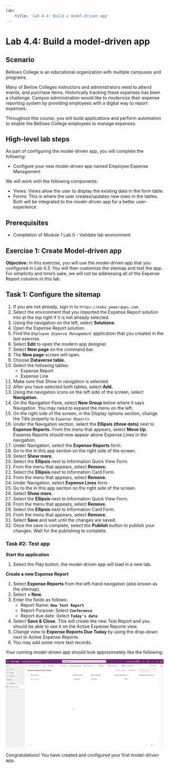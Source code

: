 ```yaml
---
lab:
    title: 'Lab 4.4: Build a model-driven app'
---
```


# Lab 4.4: Build a model-driven app

## Scenario
Bellows College is an educational organization with multiple campuses and programs.

Many of Bellow Colleges instructors and administrators need to attend events, and purchase items. Historically tracking these expenses has been a challenge.
Campus administration would like to modernize their expense reporting system by providing employees with a digital way to report expenses.

Throughout this course, you will build applications and perform automation to enable the Bellows College employees to manage expenses.

## High-level lab steps
As part of configuring the model-driven app, you will complete the following:
- Configure your new model-driven app named Employee Expense Management

We will work with the following components:
- Views: Views allow the user to display the existing data in the form table.
- Forms: This is where the user creates/updates new rows in the tables.
Both will be integrated to the model-driven app for a better user-experience.

## Prerequisites
- Completion of Module 1 Lab 0 - Validate lab environment

## Exercise 1: Create Model-driven app
**Objective:** In this exercise, you will use the model-driven app that you configured in Lab 4.3. You will then customize the sitemap and test the app.
For simplicity and time’s sake, we will not be addressing all of the Expense Report columns in this lab.

## Task 1: Configure the sitemap
1. If you are not already, sign in to `https://make.powerapps.com`.
2. Select the environment that you imported the Expense Report solution into at the top right if it is not already selected.
3. Using the navigation on the left, select **Solutions.**
4. Open the Expense Report solution.
5. Find the *`Employee Expense Management`* application that you created in the last exercise.
6. Select **Edit** to open the modern app designer.
7. Select **New page** on the command bar.
8. The **New page** screen will open.
9. Choose **Dataverse table.**
10. Select the following tables:
    - Expense Report
    - Expense Line
11. Make sure that Show in navigation is selected.
12. After you have selected both tables, select **Add.**
13. Using the navigation icons on the left side of the screen, select **Navigation.**
14. On the Navigation Pane, select **New Group** below where it says Navigation. You may need to expand the menu on the left.
15. On the right side of the screen, in the Display options section, change the Title property to *`Expense Reports`*.
16. Under the Navigation section, select the **Ellipsis (three dots)** next to **Expense Reports.** From the menu that appears, select **Move Up**. Expense Reports should now appear above Expense Lines in the navigation.
17. Under Navigation, select the **Expense Reports** form.
18. Go to the In this app section on the right side of the screen.
19. Select **Show more.**
20. Select the **Ellipsis** next to Information Quick View Form.
21. From the menu that appears, select **Remove.**
22. Select the **Ellipsis** next to Information Card Form.
23. From the menu that appears, select **Remove.**
24. Under Navigation, select **Expense Lines** form.
25. Go to the In this app section on the right side of the screen.
26. Select **Show more.**
27. Select the **Ellipsis** next to Information Quick View Form.
28. From the menu that appears, select **Remove.**
29. Select the **Ellipsis** next to Information Card Form.
30. From the menu that appears, select **Remove.**
31. Select **Save** and wait until the changes are saved.
32. Once the save is complete, select the **Publish** button to publish your changes. Wait for the publishing to complete.

### Task #2: Test app
**Start the application**
1. Select the Play button, the model-driven app will load in a new tab.

**Create a new Expense Report**
1. Select **Expense Reports** from the left-hand navigation (also known as the sitemap).
2. Select **+ New.**
3. Enter the fields as follows:
    - Report Name: **`New Test Report`**
    - Report Purpose: Select **`Conference`**
    - Report due date: Select **`Today's date`**
4. Select **Save & Close.** This will create the new Test Report and you should be able to see it on the Active Expense Reports view.
5. Change view to **Expense Reports Due Today** by using the drop-down next to Active Expense Reports.
6. You may add some more test records.

Your running model-driven app should look approximately like the following:

![A screenshot of the model-driven app screen.](./Media/Model_driven_apps.png)

Congratulations! You have created and configured your first model-driven app.
